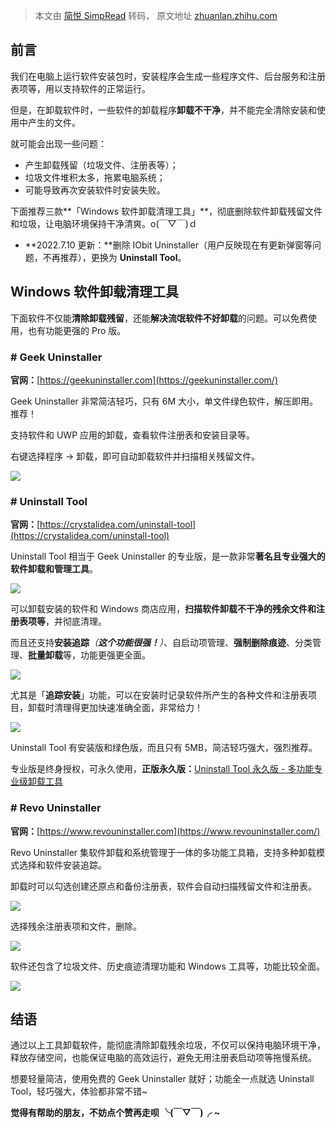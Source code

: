 > 本文由 [简悦 SimpRead](http://ksria.com/simpread/) 转码， 原文地址 [zhuanlan.zhihu.com](https://zhuanlan.zhihu.com/p/136403031)

前言
--

我们在电脑上运行软件安装包时，安装程序会生成一些程序文件、后台服务和注册表项等，用以支持软件的正常运行。

但是，在卸载软件时，一些软件的卸载程序**卸载不干净**，并不能完全清除安装和使用中产生的文件。

就可能会出现一些问题：

*   产生卸载残留（垃圾文件、注册表等）；
*   垃圾文件堆积太多，拖累电脑系统；
*   可能导致再次安装软件时安装失败。

下面推荐三款**「Windows 软件卸载清理工具」**，彻底删除软件卸载残留文件和垃圾，让电脑环境保持干净清爽。o(￣▽￣)ｄ

*   **2022.7.10 更新：**删除 IObit Uninstaller（用户反映现在有更新弹窗等问题，不再推荐），更换为 **Uninstall Tool**。

Windows 软件卸载清理工具
----------------

下面软件不仅能**清除卸载残留**，还能**解决流氓软件不好卸载**的问题。可以免费使用，也有功能更强的 Pro 版。

### **# Geek Uninstaller**

**官网：**[https://geekuninstaller.com](https://geekuninstaller.com/)

Geek Uninstaller 非常简洁轻巧，只有 6M 大小，单文件绿色软件，解压即用。推荐！

支持软件和 UWP 应用的卸载，查看软件注册表和安装目录等。

右键选择程序 -> 卸载，即可自动卸载软件并扫描相关残留文件。

![](https://pic3.zhimg.com/v2-bc5804c179e70a946942c993ce4fd0e6_r.jpg)

### **# Uninstall Tool**

**官网：**[https://crystalidea.com/uninstall-tool](https://crystalidea.com/uninstall-tool)

Uninstall Tool 相当于 Geek Uninstaller 的专业版，是一款非常**著名且专业强大的软件卸载和管理工具**。

![](https://pic4.zhimg.com/v2-4d63322e064b49449ff4554630927f73_r.jpg)

可以卸载安装的软件和 Windows 商店应用，**扫描软件卸载不干净的残余文件和注册表项等**，并彻底清理。

而且还支持**安装追踪**_（**这个功能很强！**）_、自启动项管理、**强制删除痕迹**、分类管理、**批量卸载**等，功能更强更全面。

![](https://pic3.zhimg.com/v2-b7bd67b64641ed40f77e63a3cb3fe56e_r.jpg)

尤其是「**追踪安装**」功能，可以在安装时记录软件所产生的各种文件和注册表项目，卸载时清理得更加快速准确全面，非常给力！

![](https://pic4.zhimg.com/v2-c3660f063fa16c1a6869097dc87f7307_r.jpg)

Uninstall Tool 有安装版和绿色版，而且只有 5MB，简洁轻巧强大，强烈推荐。

专业版是终身授权，可永久使用，**正版永久版：**[Uninstall Tool 永久版 - 多功能专业级卸载工具](https://store.lizhi.io/site/products/id/63?cid=2yj7gln9)

### **# Revo Uninstaller**

**官网：**[https://www.revouninstaller.com](https://www.revouninstaller.com/)

Revo Uninstaller 集软件卸载和系统管理于一体的多功能工具箱，支持多种卸载模式选择和软件安装追踪。

卸载时可以勾选创建还原点和备份注册表，软件会自动扫描残留文件和注册表。

![](https://pic2.zhimg.com/v2-f243910b22bf99aa3a40af5fc87cadfd_r.jpg)

选择残余注册表项和文件，删除。

![](https://pic2.zhimg.com/v2-1bce6eae2f902d267593b6e991a59bbd_r.jpg)

软件还包含了垃圾文件、历史痕迹清理功能和 Windows 工具等，功能比较全面。

![](https://pic3.zhimg.com/v2-53c2cc27d500fe0d0396c98b89af3e86_r.jpg)

结语
--

通过以上工具卸载软件，能彻底清除卸载残余垃圾，不仅可以保持电脑环境干净，释放存储空间，也能保证电脑的高效运行，避免无用注册表启动项等拖慢系统。

想要轻量简洁，使用免费的 Geek Uninstaller 就好；功能全一点就选 Uninstall Tool，轻巧强大，体验都非常不错~

**觉得有帮助的朋友，不妨点个赞再走呗 ╰(￣▽￣)╭ ~**